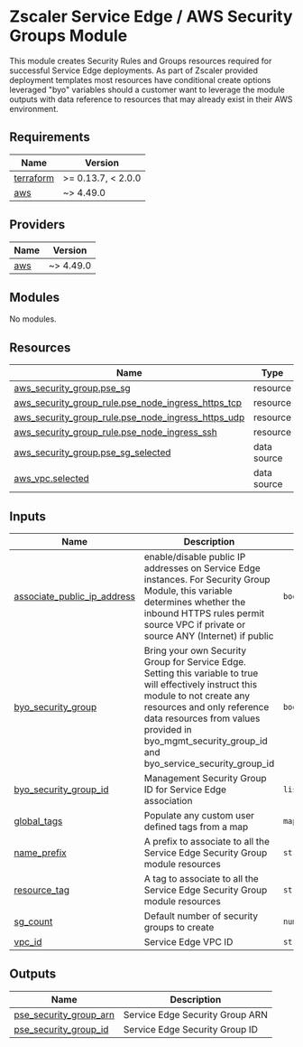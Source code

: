 # Zscaler Service Edge / AWS Security Groups Module

This module creates Security Rules and Groups resources required for successful Service Edge deployments. As part of Zscaler provided deployment templates most resources have conditional create options leveraged "byo" variables should a customer want to leverage the module outputs with data reference to resources that may already exist in their AWS environment.

<!-- BEGINNING OF PRE-COMMIT-TERRAFORM DOCS HOOK -->
## Requirements

| Name | Version |
|------|---------|
| <a name="requirement_terraform"></a> [terraform](#requirement\_terraform) | >= 0.13.7, < 2.0.0 |
| <a name="requirement_aws"></a> [aws](#requirement\_aws) | ~> 4.49.0 |

## Providers

| Name | Version |
|------|---------|
| <a name="provider_aws"></a> [aws](#provider\_aws) | ~> 4.49.0 |

## Modules

No modules.

## Resources

| Name | Type |
|------|------|
| [aws_security_group.pse_sg](https://registry.terraform.io/providers/hashicorp/aws/latest/docs/resources/security_group) | resource |
| [aws_security_group_rule.pse_node_ingress_https_tcp](https://registry.terraform.io/providers/hashicorp/aws/latest/docs/resources/security_group_rule) | resource |
| [aws_security_group_rule.pse_node_ingress_https_udp](https://registry.terraform.io/providers/hashicorp/aws/latest/docs/resources/security_group_rule) | resource |
| [aws_security_group_rule.pse_node_ingress_ssh](https://registry.terraform.io/providers/hashicorp/aws/latest/docs/resources/security_group_rule) | resource |
| [aws_security_group.pse_sg_selected](https://registry.terraform.io/providers/hashicorp/aws/latest/docs/data-sources/security_group) | data source |
| [aws_vpc.selected](https://registry.terraform.io/providers/hashicorp/aws/latest/docs/data-sources/vpc) | data source |

## Inputs

| Name | Description | Type | Default | Required |
|------|-------------|------|---------|:--------:|
| <a name="input_associate_public_ip_address"></a> [associate\_public\_ip\_address](#input\_associate\_public\_ip\_address) | enable/disable public IP addresses on Service Edge instances. For Security Group Module, this variable determines whether the inbound HTTPS rules permit source VPC if private or source ANY (Internet) if public | `bool` | `false` | no |
| <a name="input_byo_security_group"></a> [byo\_security\_group](#input\_byo\_security\_group) | Bring your own Security Group for Service Edge. Setting this variable to true will effectively instruct this module to not create any resources and only reference data resources from values provided in byo\_mgmt\_security\_group\_id and byo\_service\_security\_group\_id | `bool` | `false` | no |
| <a name="input_byo_security_group_id"></a> [byo\_security\_group\_id](#input\_byo\_security\_group\_id) | Management Security Group ID for Service Edge association | `list(string)` | `null` | no |
| <a name="input_global_tags"></a> [global\_tags](#input\_global\_tags) | Populate any custom user defined tags from a map | `map(string)` | `{}` | no |
| <a name="input_name_prefix"></a> [name\_prefix](#input\_name\_prefix) | A prefix to associate to all the Service Edge Security Group module resources | `string` | `null` | no |
| <a name="input_resource_tag"></a> [resource\_tag](#input\_resource\_tag) | A tag to associate to all the Service Edge Security Group module resources | `string` | `null` | no |
| <a name="input_sg_count"></a> [sg\_count](#input\_sg\_count) | Default number of security groups to create | `number` | `1` | no |
| <a name="input_vpc_id"></a> [vpc\_id](#input\_vpc\_id) | Service Edge VPC ID | `string` | n/a | yes |

## Outputs

| Name | Description |
|------|-------------|
| <a name="output_pse_security_group_arn"></a> [pse\_security\_group\_arn](#output\_pse\_security\_group\_arn) | Service Edge Security Group ARN |
| <a name="output_pse_security_group_id"></a> [pse\_security\_group\_id](#output\_pse\_security\_group\_id) | Service Edge Security Group ID |
<!-- END OF PRE-COMMIT-TERRAFORM DOCS HOOK -->
